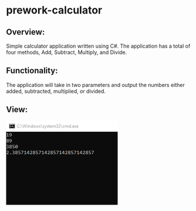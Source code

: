 # prework-calculator

## Overview:
Simple calculator application written using C#.  The application has a total of four methods, Add, Subtract, Multiply, and Divide. 

## Functionality: 
The application will take in two parameters and output the numbers either added, subtracted, multiplied, or divided. 

## View: 
![](https://github.com/trecain/prework-calculator-/blob/master/calculator/images/Capture.PNG)
